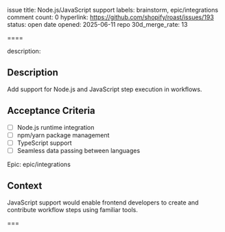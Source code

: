 issue title: Node.js/JavaScript support
labels: brainstorm, epic/integrations
comment count: 0
hyperlink: https://github.com/shopify/roast/issues/193
status: open
date opened: 2025-06-11
repo 30d_merge_rate: 13

====

description:
## Description
Add support for Node.js and JavaScript step execution in workflows.

## Acceptance Criteria
- [ ] Node.js runtime integration
- [ ] npm/yarn package management
- [ ] TypeScript support
- [ ] Seamless data passing between languages

Epic: epic/integrations

## Context
JavaScript support would enable frontend developers to create and contribute workflow steps using familiar tools.

===
